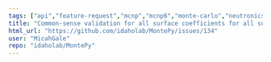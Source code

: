 ```yaml
---
tags: ["api","feature-request","mcnp","mcnp6","monte-carlo","neutronics","radiation-transport"]
title: "Common-sense validation for all surface coefficients for all surface types. Good intern task."
html_url: "https://github.com/idaholab/MontePy/issues/134"
user: "MicahGale"
repo: "idaholab/MontePy"
---
```


